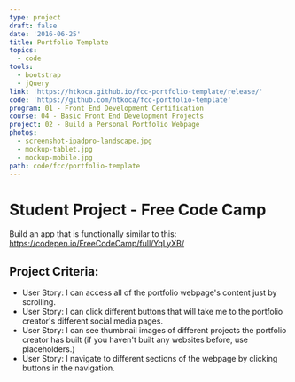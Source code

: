 ```yaml
---
type: project
draft: false
date: '2016-06-25'
title: Portfolio Template
topics:
  - code
tools:
  - bootstrap
  - jQuery
link: 'https://htkoca.github.io/fcc-portfolio-template/release/'
code: 'https://github.com/htkoca/fcc-portfolio-template'
program: 01 - Front End Development Certification
course: 04 - Basic Front End Development Projects
project: 02 - Build a Personal Portfolio Webpage
photos:
  - screenshot-ipadpro-landscape.jpg
  - mockup-tablet.jpg
  - mockup-mobile.jpg
path: code/fcc/portfolio-template
---
```

# Student Project - Free Code Camp
Build an app that is functionally similar to this: https://codepen.io/FreeCodeCamp/full/YqLyXB/

## Project Criteria:
* User Story: I can access all of the portfolio webpage's content just by scrolling.
* User Story: I can click different buttons that will take me to the portfolio creator's different social media pages.
* User Story: I can see thumbnail images of different projects the portfolio creator has built (if you haven't built any websites before, use placeholders.)
* User Story: I navigate to different sections of the webpage by clicking buttons in the navigation.

